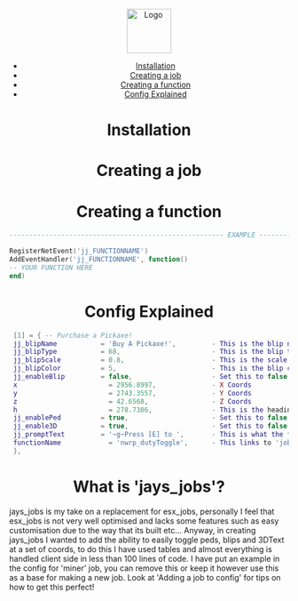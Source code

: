 <br />
<div align="center">
    <img src="https://github.com/othneildrew/Best-README-Template/blob/master/images/logo.png?raw=true" alt="Logo" width="80" height="80">  
  </p>
    
* [Installation](#installation)
* [Creating a job](#creating-a-job)
* [Creating a function](#creating-a-function)
* [Config Explained](#config-explained)
</div>

<h1 align="center">Installation</a></h1>  

<h1 align="center">Creating a job</a></h1> 

<h1 align="center">Creating a function</a></h1>  

   ```lua
------------------------------------------------------ EXAMPLE ------------------------------------------------------
   
RegisterNetEvent('jj_FUNCTIONNAME')
AddEventHandler('jj_FUNCTIONNAME', function()
   -- YOUR FUNCTION HERE
end)
   ```  
   
<h1 align="center">Config Explained</a></h1> 

   ```lua
    [1] = { -- Purchase a Pickaxe!
    jj_blipName           = 'Buy A Pickaxe!',         - This is the blip name that will appear on the map.
    jj_blipType           = 68,                       - This is the blip type https://docs.fivem.net/docs/game-references/blips/
    jj_blipScale          = 0.8,                      - This is the scale of the blip.
    jj_blipColor          = 5,                        - This is the blip color that you want.
    jj_enableBlip         = false,                    - Set this to false if you do not want a blip on the map for this location!
    x                       = 2956.8997,              - X Coords
    y                       = 2743.3557,              - Y Coords
    z                       = 42.6568,                - Z Coords
    h                       = 278.7386,               - This is the heading (Only needed if you are using a PED model)
    jj_enablePed          = true,                     - Set this to false if you do not want a ped at this location!
    jj_enable3D           = true,                     - Set this to false if you do not want floating text on these coords.
    jj_promptText         = '~g~Press [E] to ',       - This is what the floating text says at the listed coords (If enabled).
    functionName            = 'nwrp_dutyToggle',      - This links to 'job_functions'-'NAME.lua'.
    },
   ```  
   
<h1 align="center">What is 'jays_jobs'?</a></h1>  
jays_jobs is my take on a replacement for esx_jobs, personally I feel that esx_jobs is not very well optimised and lacks some features such as easy customisation due to the way that its built etc... Anyway, in creating jays_jobs I wanted to add the ability to easily toggle peds, blips and 3DText at a set of coords, to do this I have used tables and almost everything is handled client side in less than 100 lines of code. I have put an example in the config for 'miner' job, you can remove this or keep it however use this as a base for making a new job. Look at 'Adding a job to config' for tips on how to get this perfect!
